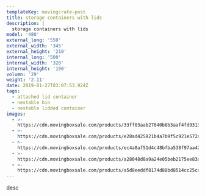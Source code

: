 ```yaml
---
templateKey: movingcrate-post
title: storage containers with lids
description: |
  storage containers with lids
model: '480'
external_long: '550'
external_width: '345'
external_height: '210'
internal_long: '500'
internal_width: '320'
internal_height: '190'
volumn: '29'
weight: '2.11'
date: 2019-01-27T03:07:53.924Z
tags:
  - attached lid container
  - nestable bin
  - nestable lidded container
images:
  - >-
    https://cdn.movingboxsale.com/products/33ff03aab27040b8b3aaf4fd93130ec8.JPG
  - >-
    https://cdn.movingboxsale.com/products/e28ad425821b4a7b9f5c921e572a7e72.JPG
  - >-
    https://cdn.movingboxsale.com/products/ec4a8af51d4c48bfba538f97aa4221f9.jpg
  - >-
    https://cdn.movingboxsale.com/products/a28048d8a9a24e05beb2175ee83ab776.jpg
  - >-
    https://cdn.movingboxsale.com/products/a5d8eeddf8174d88bd8514cc25ca9bcd.JPG
---
```

desc
